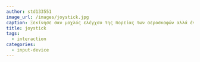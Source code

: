 ```yaml
---
author: std133551
image_url: /images/joystick.jpg
caption: Ξεκίνησε σαν μοχλός ελέγχου της πορείας των αεροσκαφών αλλά έγινε γνωστός μέσω των ηλεκτρονικών παιχνιδιών. Διακρίνεται σε ψηφιακό και αναλογικό, με το τελευταίο να επιτρέπει διάδραση ακριβείας σε δύο διαστάσεις. Συνήθως συμπληρώνεται με πρόσθετα πλήκτρα ελέγχου.
title: joystick
tags:
  - interaction
categories:
  - input-device
---
```


